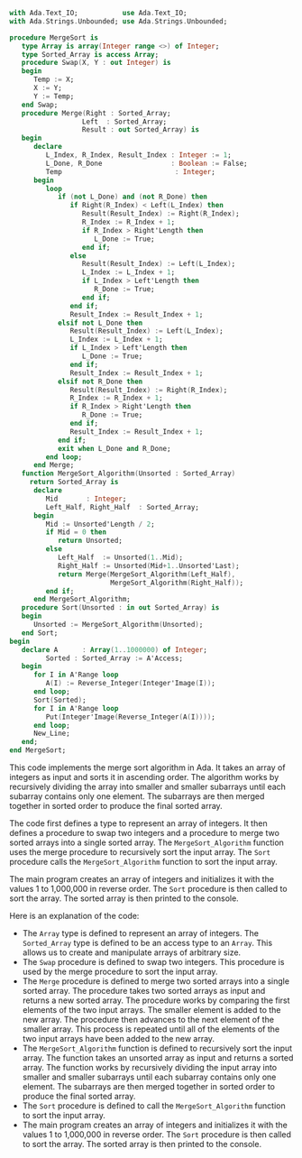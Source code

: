 ```ada
with Ada.Text_IO;           use Ada.Text_IO;
with Ada.Strings.Unbounded; use Ada.Strings.Unbounded;

procedure MergeSort is
   type Array is array(Integer range <>) of Integer;
   type Sorted_Array is access Array;
   procedure Swap(X, Y : out Integer) is
   begin
      Temp := X;
      X := Y;
      Y := Temp;
   end Swap;
   procedure Merge(Right : Sorted_Array;
                  Left  : Sorted_Array;
                  Result : out Sorted_Array) is
   begin
      declare
         L_Index, R_Index, Result_Index : Integer := 1;
         L_Done, R_Done                 : Boolean := False;
         Temp                            : Integer;
      begin
         loop
            if (not L_Done) and (not R_Done) then
               if Right(R_Index) < Left(L_Index) then
                  Result(Result_Index) := Right(R_Index);
                  R_Index := R_Index + 1;
                  if R_Index > Right'Length then
                     L_Done := True;
                  end if;
               else
                  Result(Result_Index) := Left(L_Index);
                  L_Index := L_Index + 1;
                  if L_Index > Left'Length then
                     R_Done := True;
                  end if;
               end if;
               Result_Index := Result_Index + 1;
            elsif not L_Done then
               Result(Result_Index) := Left(L_Index);
               L_Index := L_Index + 1;
               if L_Index > Left'Length then
                  L_Done := True;
               end if;
               Result_Index := Result_Index + 1;
            elsif not R_Done then
               Result(Result_Index) := Right(R_Index);
               R_Index := R_Index + 1;
               if R_Index > Right'Length then
                  R_Done := True;
               end if;
               Result_Index := Result_Index + 1;
            end if;
            exit when L_Done and R_Done;
         end loop;
      end Merge;
   function MergeSort_Algorithm(Unsorted : Sorted_Array)
     return Sorted_Array is
      declare
         Mid       : Integer;
         Left_Half, Right_Half  : Sorted_Array;
      begin
         Mid := Unsorted'Length / 2;
         if Mid = 0 then
            return Unsorted;
         else
            Left_Half  := Unsorted(1..Mid);
            Right_Half := Unsorted(Mid+1..Unsorted'Last);
            return Merge(MergeSort_Algorithm(Left_Half),
                         MergeSort_Algorithm(Right_Half));
         end if;
      end MergeSort_Algorithm;
   procedure Sort(Unsorted : in out Sorted_Array) is
   begin
      Unsorted := MergeSort_Algorithm(Unsorted);
   end Sort;
begin
   declare A      : Array(1..1000000) of Integer;
         Sorted : Sorted_Array := A'Access;
   begin
      for I in A'Range loop
         A(I) := Reverse_Integer(Integer'Image(I));
      end loop;
      Sort(Sorted);
      for I in A'Range loop
         Put(Integer'Image(Reverse_Integer(A(I))));
      end loop;
      New_Line;
   end;
end MergeSort;
```

This code implements the merge sort algorithm in Ada. It takes an array of integers as input and sorts it in ascending order. The algorithm works by recursively dividing the array into smaller and smaller subarrays until each subarray contains only one element. The subarrays are then merged together in sorted order to produce the final sorted array.

The code first defines a type to represent an array of integers. It then defines a procedure to swap two integers and a procedure to merge two sorted arrays into a single sorted array. The `MergeSort_Algorithm` function uses the merge procedure to recursively sort the input array. The `Sort` procedure calls the `MergeSort_Algorithm` function to sort the input array.

The main program creates an array of integers and initializes it with the values 1 to 1,000,000 in reverse order. The `Sort` procedure is then called to sort the array. The sorted array is then printed to the console.

Here is an explanation of the code:

* The `Array` type is defined to represent an array of integers. The `Sorted_Array` type is defined to be an access type to an `Array`. This allows us to create and manipulate arrays of arbitrary size.
* The `Swap` procedure is defined to swap two integers. This procedure is used by the merge procedure to sort the input array.
* The `Merge` procedure is defined to merge two sorted arrays into a single sorted array. The procedure takes two sorted arrays as input and returns a new sorted array. The procedure works by comparing the first elements of the two input arrays. The smaller element is added to the new array. The procedure then advances to the next element of the smaller array. This process is repeated until all of the elements of the two input arrays have been added to the new array.
* The `MergeSort_Algorithm` function is defined to recursively sort the input array. The function takes an unsorted array as input and returns a sorted array. The function works by recursively dividing the input array into smaller and smaller subarrays until each subarray contains only one element. The subarrays are then merged together in sorted order to produce the final sorted array.
* The `Sort` procedure is defined to call the `MergeSort_Algorithm` function to sort the input array.
* The main program creates an array of integers and initializes it with the values 1 to 1,000,000 in reverse order. The `Sort` procedure is then called to sort the array. The sorted array is then printed to the console.